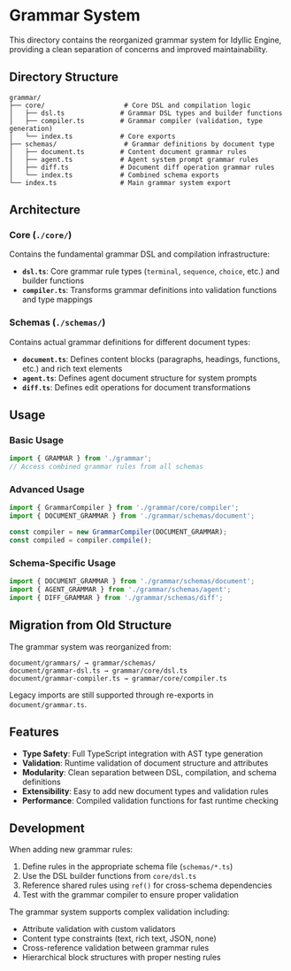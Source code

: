 # Grammar System

This directory contains the reorganized grammar system for Idyllic Engine, providing a clean separation of concerns and improved maintainability.

## Directory Structure

```
grammar/
├── core/                    # Core DSL and compilation logic
│   ├── dsl.ts              # Grammar DSL types and builder functions
│   ├── compiler.ts         # Grammar compiler (validation, type generation)
│   └── index.ts            # Core exports
├── schemas/                 # Grammar definitions by document type
│   ├── document.ts         # Content document grammar rules
│   ├── agent.ts            # Agent system prompt grammar rules  
│   ├── diff.ts             # Document diff operation grammar rules
│   └── index.ts            # Combined schema exports
└── index.ts                # Main grammar system export
```

## Architecture

### Core (`./core/`)
Contains the fundamental grammar DSL and compilation infrastructure:
- **`dsl.ts`**: Core grammar rule types (`terminal`, `sequence`, `choice`, etc.) and builder functions
- **`compiler.ts`**: Transforms grammar definitions into validation functions and type mappings

### Schemas (`./schemas/`)
Contains actual grammar definitions for different document types:
- **`document.ts`**: Defines content blocks (paragraphs, headings, functions, etc.) and rich text elements
- **`agent.ts`**: Defines agent document structure for system prompts
- **`diff.ts`**: Defines edit operations for document transformations

## Usage

### Basic Usage
```typescript
import { GRAMMAR } from './grammar';
// Access combined grammar rules from all schemas
```

### Advanced Usage
```typescript
import { GrammarCompiler } from './grammar/core/compiler';
import { DOCUMENT_GRAMMAR } from './grammar/schemas/document';

const compiler = new GrammarCompiler(DOCUMENT_GRAMMAR);
const compiled = compiler.compile();
```

### Schema-Specific Usage
```typescript
import { DOCUMENT_GRAMMAR } from './grammar/schemas/document';
import { AGENT_GRAMMAR } from './grammar/schemas/agent';
import { DIFF_GRAMMAR } from './grammar/schemas/diff';
```

## Migration from Old Structure

The grammar system was reorganized from:
```
document/grammars/ → grammar/schemas/
document/grammar-dsl.ts → grammar/core/dsl.ts  
document/grammar-compiler.ts → grammar/core/compiler.ts
```

Legacy imports are still supported through re-exports in `document/grammar.ts`.

## Features

- **Type Safety**: Full TypeScript integration with AST type generation
- **Validation**: Runtime validation of document structure and attributes
- **Modularity**: Clean separation between DSL, compilation, and schema definitions
- **Extensibility**: Easy to add new document types and validation rules
- **Performance**: Compiled validation functions for fast runtime checking

## Development

When adding new grammar rules:
1. Define rules in the appropriate schema file (`schemas/*.ts`)
2. Use the DSL builder functions from `core/dsl.ts`
3. Reference shared rules using `ref()` for cross-schema dependencies
4. Test with the grammar compiler to ensure proper validation

The grammar system supports complex validation including:
- Attribute validation with custom validators
- Content type constraints (text, rich text, JSON, none)
- Cross-reference validation between grammar rules
- Hierarchical block structures with proper nesting rules